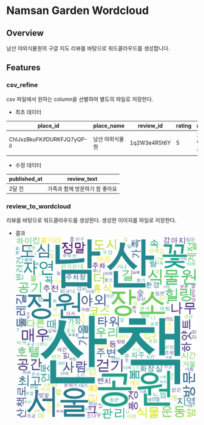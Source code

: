 # Namsan Garden Wordcloud

## Overview

남산 야외식물원의 구글 지도 리뷰를 바탕으로 워드클라우드를 생성합니다.

## Features

### csv_refine

csv 파일에서 원하는 column을 선별하여 별도의 파일로 저장한다.

- 최초 데이터

| place_id                    | place_name      | review_id    | rating | review_text                    | published_at | published_at_date | response_from_owner_text | response_from_owner_ago | response_from_owner_date | review_likes_count | total_number_of_reviews_by_reviewer | total_number_of_photos_by_reviewer | is_local_guide | review_translated_text | response_from_owner_translated_text |
| --------------------------- | --------------- | ------------ | ------ | ------------------------------ | ------------ | ----------------- | ------------------------ | ----------------------- | ------------------------ | ------------------ | ----------------------------------- | ---------------------------------- | -------------- | ---------------------- | ----------------------------------- |
| ChIJxzBkuFKifDURKFJQ7yQP-iI | 남산 야외식물원 | 1q2W3e4R5t6Y | 5      | 가족과 함께 방문하기 참 좋아요 | 4년 전       |                   |                          |                         |                          | 0                  | 10                                  | 16                                 | True           |                        |                                     |

- 수정 데이터

| published_at | review_text                    |
| ------------ | ------------------------------ |
| 2달 전       | 가족과 함께 방문하기 참 좋아요 |

### review_to_wordcloud

리뷰를 바탕으로 워드클라우드를 생성한다.
생성한 이미지를 파일로 저장한다.

- 결과
  ![result](/asset/namsan_wordcloud.png)
